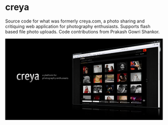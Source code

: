 # creya
Source code for what was formerly creya.com, a photo sharing and critiquing web application for photography enthusiasts. Supports flash based file photo uploads. Code contributions from Prakash Gowri Shankor. 

![alt tag](https://github.com/sv-code/creya/blob/master/resources/images/gateway.png)
